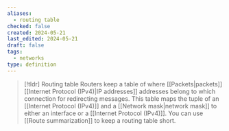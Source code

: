 ```yaml
---
aliases:
  - routing table
checked: false
created: 2024-05-21
last_edited: 2024-05-21
draft: false
tags:
  - networks
type: definition
---
```

>[!tldr] Routing table
>Routers keep a table of where [[Packets|packets]] [[Internet Protocol (IPv4)|IP addresses]] addresses belong to which connection for redirecting messages. This table maps the tuple of an [[Internet Protocol (IPv4)]] and a [[Network mask|network mask]] to either an interface or a [[Internet Protocol (IPv4)]]. You can use [[Route summarization]] to keep a routing table short.

